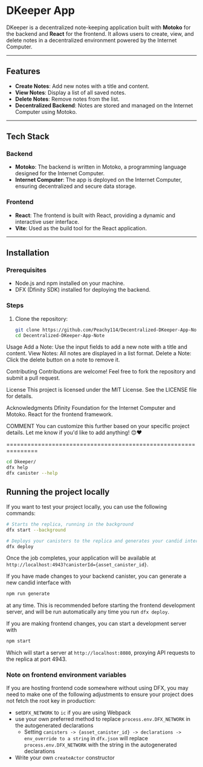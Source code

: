 # DKeeper App

DKeeper is a decentralized note-keeping application built with **Motoko** for the backend and **React** for the frontend. It allows users to create, view, and delete notes in a decentralized environment powered by the Internet Computer.

---

## Features

- **Create Notes**: Add new notes with a title and content.
- **View Notes**: Display a list of all saved notes.
- **Delete Notes**: Remove notes from the list.
- **Decentralized Backend**: Notes are stored and managed on the Internet Computer using Motoko.

---

## Tech Stack

### Backend
- **Motoko**: The backend is written in Motoko, a programming language designed for the Internet Computer.
- **Internet Computer**: The app is deployed on the Internet Computer, ensuring decentralized and secure data storage.

### Frontend
- **React**: The frontend is built with React, providing a dynamic and interactive user interface.
- **Vite**: Used as the build tool for the React application.

---

## Installation

### Prerequisites
- Node.js and npm installed on your machine.
- DFX (Dfinity SDK) installed for deploying the backend.

### Steps
1. Clone the repository:
   ```bash
   git clone https://github.com/Peachy114/Decentralized-DKeeper-App-Note.git
   cd Decentralized-DKeeper-App-Note

Usage
Add a Note: Use the input fields to add a new note with a title and content.
View Notes: All notes are displayed in a list format.
Delete a Note: Click the delete button on a note to remove it.

Contributing
Contributions are welcome! Feel free to fork the repository and submit a pull request.

License
This project is licensed under the MIT License. See the LICENSE file for details.
   
Acknowledgments
Dfinity Foundation for the Internet Computer and Motoko.
React for the frontend framework.

COMMENT
You can customize this further based on your specific project details. Let me know if you'd like to add anything! 😊❤️



===============================================================

```bash
cd Dkeeper/
dfx help
dfx canister --help
```

## Running the project locally

If you want to test your project locally, you can use the following commands:

```bash
# Starts the replica, running in the background
dfx start --background

# Deploys your canisters to the replica and generates your candid interface
dfx deploy
```

Once the job completes, your application will be available at `http://localhost:4943?canisterId={asset_canister_id}`.

If you have made changes to your backend canister, you can generate a new candid interface with

```bash
npm run generate
```

at any time. This is recommended before starting the frontend development server, and will be run automatically any time you run `dfx deploy`.

If you are making frontend changes, you can start a development server with

```bash
npm start
```

Which will start a server at `http://localhost:8080`, proxying API requests to the replica at port 4943.

### Note on frontend environment variables

If you are hosting frontend code somewhere without using DFX, you may need to make one of the following adjustments to ensure your project does not fetch the root key in production:

- set`DFX_NETWORK` to `ic` if you are using Webpack
- use your own preferred method to replace `process.env.DFX_NETWORK` in the autogenerated declarations
  - Setting `canisters -> {asset_canister_id} -> declarations -> env_override to a string` in `dfx.json` will replace `process.env.DFX_NETWORK` with the string in the autogenerated declarations
- Write your own `createActor` constructor
